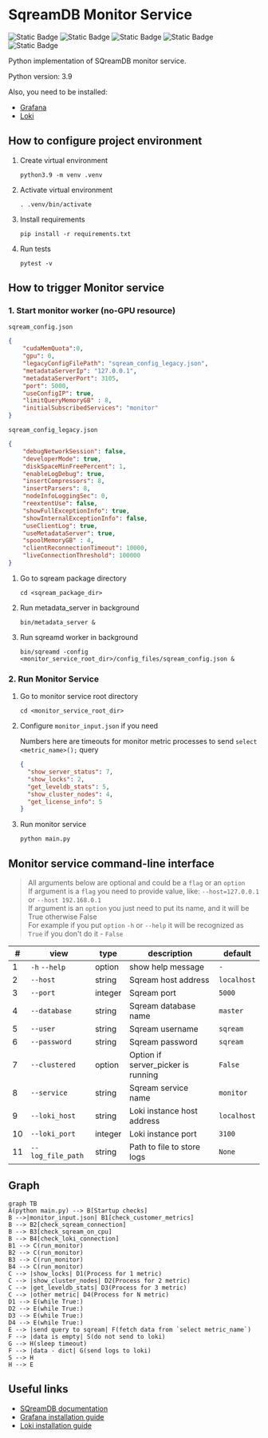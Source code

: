 # SqreamDB Monitor Service

![Static Badge](https://img.shields.io/badge/python-3.9-darkblue)
![Static Badge](https://img.shields.io/badge/numpy-1.26.4-blue)
![Static Badge](https://img.shields.io/badge/requests-2.28.1-orange)
![Static Badge](https://img.shields.io/badge/urllib3-1.26.6-red)
![Static Badge](https://img.shields.io/badge/pysqream-5.0.0-yellow)

Python implementation of SQreamDB monitor service.

Python version: 3.9

Also, you need to be installed:
* [Grafana](https://roman-academy.medium.com/how-to-install-and-configure-grafana-on-centos-7-56c28dc04840)
* [Loki](https://grafana.com/docs/loki/latest/setup/install/)

## How to configure project environment

1. Create virtual environment

    ```commandline
    python3.9 -m venv .venv
    ```

2. Activate virtual environment

    ```commandline
    . .venv/bin/activate
    ```

3. Install requirements

    ```commandline
    pip install -r requirements.txt
    ```
   
4. Run tests
   
   ```commandline
   pytest -v
   ```

## How to trigger Monitor service

### 1. Start monitor worker (no-GPU resource)

`sqream_config.json`

```json
{
    "cudaMemQuota":0,
    "gpu": 0,
    "legacyConfigFilePath": "sqream_config_legacy.json",
    "metadataServerIp": "127.0.0.1",
    "metadataServerPort": 3105,
    "port": 5000,
    "useConfigIP": true,
    "limitQueryMemoryGB" : 8,
    "initialSubscribedServices": "monitor"
}
```

`sqream_config_legacy.json`

```json
{
    "debugNetworkSession": false,
    "developerMode": true,
    "diskSpaceMinFreePercent": 1,
    "enableLogDebug": true,
    "insertCompressors": 8,
    "insertParsers": 8,
    "nodeInfoLoggingSec": 0,
    "reextentUse": false,
    "showFullExceptionInfo": true,
    "showInternalExceptionInfo": false,
    "useClientLog": true,
    "useMetadataServer": true,
    "spoolMemoryGB" : 4,
    "clientReconnectionTimeout": 10000,
    "liveConnectionThreshold": 100000
}
```

1) Go to sqream package directory

    ```commandline
    cd <sqream_package_dir>
    ```

2) Run metadata_server in background

    ```commandline
    bin/metadata_server &
    ```

3) Run sqreamd worker in background

    ```commandline
    bin/sqreamd -config <monitor_service_root_dir>/config_files/sqream_config.json &
    ```

### 2. Run Monitor Service

1) Go to monitor service root directory

    ```commandline
    cd <monitor_service_root_dir>
    ```

2) Configure `monitor_input.json` if you need

    Numbers here are timeouts for monitor metric processes to send `select <metric_name>();` query

    ```json
    {
      "show_server_status": 7,
      "show_locks": 2,
      "get_leveldb_stats": 5,
      "show_cluster_nodes": 4,
      "get_license_info": 5
    }
    ```

3) Run monitor service

    ```commandline
    python main.py
    ```

## Monitor service command-line interface

> All arguments below are optional and could be a `flag` or an `option`\
> If argument is a `flag` you need to provide value, like: `--host=127.0.0.1` or `--host 192.168.0.1`\
> If argument is an `option` you just need to put its name, and it will be True otherwise False\
> For example if you put `option` `-h` or `--help` it will be recognized as `True` if you don't do it - `False`


| #  | view              | type    | description                        | default     |
|----|-------------------|---------|------------------------------------|-------------|
| 1  | `-h` `--help`     | option  | show help message                  | `-`         |
| 2  | `--host`          | string  | Sqream host address                | `localhost` |
| 3  | `--port`          | integer | Sqream port                        | `5000`      |
| 4  | `--database`      | string  | Sqream database name               | `master`    |
| 5  | `--user`          | string  | Sqream username                    | `sqream`    |
| 6  | `--password`      | string  | Sqream password                    | `sqream`    |
| 7  | `--clustered`     | option  | Option if server_picker is running | `False`     |
| 8  | `--service`       | string  | Sqream service name                | `monitor`   |
| 9  | `--loki_host`     | string  | Loki instance host address         | `localhost` |
| 10 | `--loki_port`     | integer | Loki instance port                 | `3100`      |
| 11 | `--log_file_path` | string  | Path to file to store logs         | `None`      |


## Graph

```mermaid
graph TB
A(python main.py) --> B[Startup checks]
B -->|monitor_input.json| B1[check_customer_metrics]
B --> B2[check_sqream_connection]
B --> B3[check_sqream_on_cpu]
B --> B4[check_loki_connection]
B1 --> C(run_monitor)
B2 --> C(run_monitor)
B3 --> C(run_monitor)
B4 --> C(run_monitor)
C --> |show_locks| D1(Process for 1 metric)
C --> |show_cluster_nodes| D2(Process for 2 metric)
C --> |get_leveldb_stats| D3(Process for 3 metric)
C --> |other metric| D4(Process for N metric)
D1 --> E(while True:)
D2 --> E(while True:)
D3 --> E(while True:)
D4 --> E(while True:)
E --> |send query to sqream| F(fetch data from `select metric_name`)
F --> |data is empty| S(do not send to loki)
G --> H(sleep timeout)
F --> |data - dict| G(send logs to loki)
S --> H
H --> E
```

## Useful links

* [SQreamDB documentation](https://docs.sqream.com/en/latest/)
* [Grafana installation guide](https://roman-academy.medium.com/how-to-install-and-configure-grafana-on-centos-7-56c28dc04840)
* [Loki installation guide](https://grafana.com/docs/loki/latest/setup/install/)

